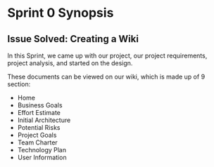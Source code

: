 # Sprint 0 Synopsis
## Issue Solved: Creating a Wiki

In this Sprint, we came up with our project, our project requirements, project analysis, and started on the design.

These documents can be viewed on our wiki, which is made up of 9 section:
- Home
- Business Goals
- Effort Estimate
- Initial Architecture
- Potential Risks
- Project Goals
- Team Charter
- Technology Plan
- User Information
